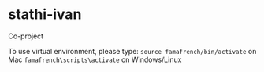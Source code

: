 # stathi-ivan
Co-project 

To use virtual environment, please type: 
``source famafrench/bin/activate`` on Mac
``famafrench\scripts\activate`` on Windows/Linux